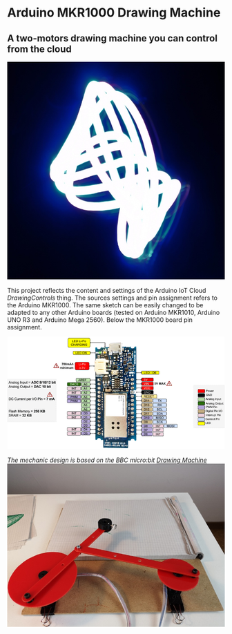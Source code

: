 # Arduino MKR1000 Drawing Machine
## A two-motors drawing machine you can control from the cloud

![A suggestive light-painted drawing created with the arducycloid](images/IMG_20190514_105737.jpg)

This project reflects the content and settings of the Arduino IoT Cloud *DrawingControls* thing. The sources settings and pin assignment refers to the Arduino MKR1000. The same sketch can be easily changed to be adapted to any other Arduino boards (tested on Arduino MKR1010, Arduino UNO R3 and Arduino Mega 2560). Below the MKR1000 board pin assignment.

![Arduino MKR1000 GPIO pinout](images/Arduino-MKR1000-Pinout.png)

*The mechanic design is based on the BBC micro:bit [Drawing Machine](https://alicemirror.github.io/drawingmachine/)*
![The machine](images/mechanics.jpg)

